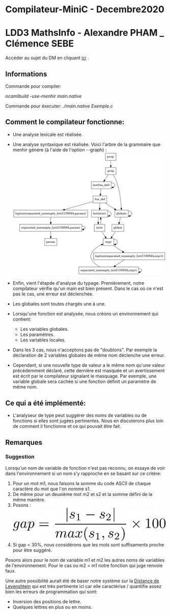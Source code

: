 # Compilateur-MiniC - Decembre2020

# LDD3 MathsInfo - Alexandre PHAM _ Clémence SEBE

Accéder au sujet du DM en cliquant [ici](https://www.lri.fr/~blsk/CompilationLDD3/dm-mnc.html) .

## Informations

Commande pour compiler:

*ocamlbuild -use-menhir main.native*

Commande pour éxecuter:
*./main.native Exemple.c*

## Comment le compilateur fonctionne:
* Une analyse lexicale est réalisée.
* Une analyse syntaxique est réalisée. Voici l'arbre de la grammaire que menhir génère (à l'aide de l'option --graph) : ![arbre](res/ArbreDuLangage.png)
* Enfin, vient l'étapde d'analyse du typage. Premièrement, notre compilateur vérifie qu'un main est bien présent. Dans le cas où ce n'est pas le cas, une erreur est déclenchée.
* Les globales sont toutes chargés une à une.
* Lorsqu'une fonction est analysée, nous créons un environnement qui contient:
    * Les variables globales.
    * Les paramètres.
    * Les variables locales.

* Dans les 3 cas, nous n'acceptons pas de "doublons".
    Par exemple la déclaration de 2 variables globales de même nom déclenche une erreur. 

* Cependant, si une nouvelle type de valeur a le même nom qu'une valeur précédemment déclaré, cette dernière est masquée et un avertissement est écrit par le compilateur signalant le masquage.
    Par exemple, une variable globale sera cachée si une fonction définit un paramètre de même nom.

## Ce qui a été implémenté:
* L'analyseur de type peut suggérer des noms de variables ou de fonctions si elles sont jugées pertinentes. Nous en discuterons plus loin de comment il fonctionne et ce qui pouvait être fait.


## Remarques

### Suggestion
Lorsqu'un nom de variable de fonction n'est pas reconnu, on essaye de voir dans l'environnement si un nom s'y rapproche en se basant sur ce critère:
1. Pour un mot m1, nous faisons la somme du code ASCII de chaque caractère du mot que l'on nomme s1.
2. De même pour un deuxième mot m2 et s2 et la somme défini de la même manière.
3. Posons : ![formule](res/formule.png)
4. Si gap < 30%, nous considérons que les mots sont suffisaments proche pour être suggéré.

Posons alors pour le nom de variable m1 et m2 les autres noms de variables de l'environnement. Pour le cas ou m2 = m1 notre fonction qui juge renvoie faux.

Une autre possibilité aurait été de baser notre système sur la [Distance de Levenshtein](https://fr.wikipedia.org/wiki/Distance_de_Levenshtein) qui est très pertinente ici car elle caractérise / quantifie assez bien les erreurs de programmation qui sont:
* Inversion des positions de lettre.
* Quelques lettres en plus ou en moins.